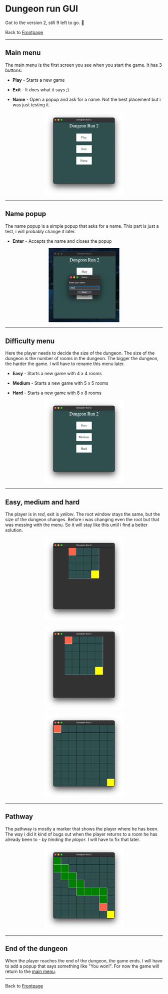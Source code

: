 # Dungeon run GUI

Got to the version 2, still 9 left to go. 🚧

Back to [Frontpage](../README.md)

---

## Main menu

The main menu is the first screen you see when you start the game. It has 3 buttons:

* **Play** - Starts a new game

* **Exit** - It does what it says ;)

* **Name** - Open a popup and ask for a name. Not the best placement but i was just testing it.

<p align = "center">
<img src="../img/mainmenu.png" width=50% >

---

## Name popup

The name popup is a simple popup that asks for a name. This part is just a test, i will probably change it later.

* **Enter** - Accepts the name and closes the popup

<p align = "center">
<img src="../img/name.png" width=45% >

---

## Difficulty menu

Here the player needs to decide the size of the dungeon. The size of the dungeon is the number of rooms in the dungeon. The bigger the dungeon, the harder the game. I will have to rename this menu later.

* **Easy** - Starts a new game with 4 x 4 rooms

* **Medium** - Starts a new game with 5 x 5 rooms

* **Hard** - Starts a new game with 8 x 8 rooms

<p align = "center">
<img src="../img/difficulty.png" width=50% >

---

## Easy, medium and hard

The player is in *red*, exit is *yellow*.
The root window stays the same, but the size of the dungeon changes. Before i was changing even the root but that was messing with the menu. So it will stay like this until i find a better solution.

<p align = "center">
<img src="../img/easy.png" width=50% >

<p align = "center">
<img src="../img/medium.png" width=50% >

<p align = "center">
<img src="../img/hard.png" width=50% >

---

## Pathway

The pathway is mostly a marker that shows the player where he has been. The way i did it kind of bugs out when the player returns to a room he has already been to - *by hinding the player*. I will have to fix that later.

<p align = "center">
<img src="../img/path.png" width=50% >

---

## End of the dungeon

When the player reaches the end of the dungeon, the game ends. I will have to add a popup that says something like "You won!". For now the game will return to the [main menu](#main-menu).

---

Back to [Frontpage](../README.md)
